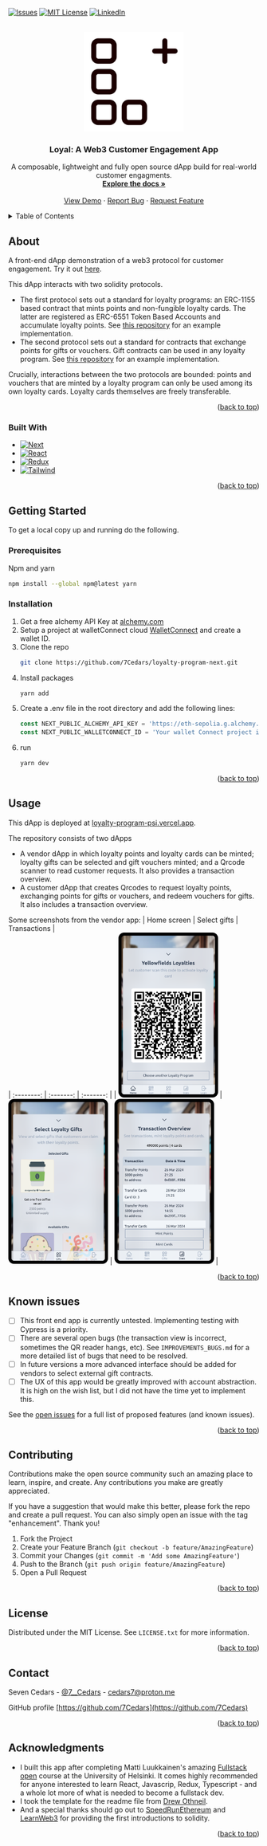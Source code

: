 <!--
*** NB: This template was taken from: https://github.com/othneildrew/Best-README-Template/blob/master/README.md?plain=1 
*** For shields, see: https://shields.io/
-->
<a name="readme-top"></a>

<!-- PROJECT SHIELDS -->
<!--
*** I'm using markdown "reference style" links for readability.
*** Reference links are enclosed in brackets [ ] instead of parentheses ( ).
*** See the bottom of this document for the declaration of the reference variables
*** for contributors-url, forks-url, etc. This is an optional, concise syntax you may use.
*** https://www.markdownguide.org/basic-syntax/#reference-style-links
-->

[![Issues][issues-shield]][issues-url]
[![MIT License][license-shield]][license-url]
[![LinkedIn][linkedin-shield]][linkedin-url]

<!-- PROJECT LOGO -->
<br />
<div align="center">
  <a href="https://github.com/7Cedars/loyalty-program-next"> 
    <img src="public/images/iconLoyaltyProgram.svg" alt="Logo" width="200" height="200">
  </a>

<h3 align="center">Loyal: A Web3 Customer Engagement App</h3>

  <p align="center">
    A composable, lightweight and fully open source dApp build for real-world customer engagments. 
    <br />
    <a href="https://github.com/7Cedars/loyalty-program-next"><strong>Explore the docs »</strong></a>
    <br />
    <br />
    <!--NB: TO DO --> 
    <a href="https://loyalty-program-psi.vercel.app">View Demo</a>
    ·
    <a href="https://github.com/7Cedars/loyalty-program-next/issues">Report Bug</a>
    ·
    <a href="https://github.com/7Cedars/loyalty-program-next/issues">Request Feature</a>
  </p>
</div>

<!-- TABLE OF CONTENTS -->
<details>
  <summary>Table of Contents</summary>
  <ol>
    <li>
      <a href="#about">About</a>
      <ul>
        <li><a href="#built-with">Built With</a></li>
      </ul>
    </li>
    <li>
      <a href="#getting-started">Getting Started</a>
      <ul>
        <li><a href="#prerequisites">Prerequisites</a></li>
        <li><a href="#installation">Installation</a></li>
      </ul>
    </li>
    <li><a href="#usage">Usage</a></li>
    <li><a href="#roadmap">Roadmap</a></li>
    <li><a href="#contributing">Contributing</a></li>
    <li><a href="#license">License</a></li>
    <li><a href="#contact">Contact</a></li>
    <li><a href="#acknowledgments">Acknowledgments</a></li>
  </ol>
</details>



<!-- ABOUT THE PROJECT -->
## About
A front-end dApp demonstration of a web3 protocol for customer engagement. Try it out [here](https://loyalty-program-psi.vercel.app/). 

This dApp interacts with two solidity protocols. 
- The first protocol sets out a standard for loyalty programs: an ERC-1155 based contract that mints points and non-fungible loyalty cards. The latter are registered as ERC-6551 Token Based Accounts and accumulate loyalty points. See [this repository](https://github.com/7Cedars/loyalty-program-contracts) for an example implementation. 
- The second protocol sets out a standard for contracts that exchange points for gifts or vouchers. Gift contracts can be used in any loyalty program. See [this repository](https://github.com/7Cedars/loyalty-gifts-contracts) for an example implementation.

Crucially, interactions between the two protocols are bounded: points and vouchers that are minted by a loyalty program can only be used among its own loyalty cards. Loyalty cards themselves are freely transferable.

<p align="right">(<a href="#readme-top">back to top</a>)</p>

### Built With
<!-- See for a list of badges: https://github.com/Envoy-VC/awesome-badges -->
* [![Next][Next.js]][Next-url]  
* [![React][React.js]][React-url] 
* [![Redux][Redux]][Redux-url]  
* [![Tailwind][Tailwind-css]][Tailwind-url]


<p align="right">(<a href="#readme-top">back to top</a>)</p>

<!-- GETTING STARTED -->
## Getting Started

To get a local copy up and running do the following.

### Prerequisites

  Npm and yarn
  ```sh
  npm install --global npm@latest yarn  
  ```

### Installation
<!-- NB: I have to check if I missed anyting £todo -->
1. Get a free alchemy API Key at [alchemy.com](https://docs.alchemy.com/docs/alchemy-quickstart-guide)
2. Setup a project at walletConnect cloud [WalletConnect](https://cloud.walletconnect.com/app) and create a wallet ID.  
3. Clone the repo
   ```sh
   git clone https://github.com/7Cedars/loyalty-program-next.git
   ```
4. Install packages
   ```sh
   yarn add
   ```
5. Create a .env file in the root directory and add the following lines: 
   ```js
   const NEXT_PUBLIC_ALCHEMY_API_KEY = 'https://eth-sepolia.g.alchemy.com/v2/...';
   const NEXT_PUBLIC_WALLETCONNECT_ID = 'Your wallet Connect project id';
   ```
6. run 
   ```sh
   yarn dev
   ```

<p align="right">(<a href="#readme-top">back to top</a>)</p>


<!-- USAGE EXAMPLES -->
## Usage
This dApp is deployed at [loyalty-program-psi.vercel.app](https://loyalty-program-psi.vercel.app/). 

The repository consists of two dApps 
- A vendor dApp in which loyalty points and loyalty cards can be minted; loyalty gifts can be selected and gift vouchers minted; and a Qrcode scanner to read customer requests. It also provides a transaction overview. 
- A customer dApp that creates Qrcodes to request loyalty points, exchanging points for gifts or vouchers, and redeem vouchers for gifts. It also includes a transaction overview.

Some screenshots from the vendor app:
| Home screen |  Select gifts | Transactions |  
| :--------: | :-------: | :-------: | 
| <img src="public/images/vendorHomeScreen.png" alt="vendor-home-view" width="200" />  | <img src="public/images/vendorSelectGifts.png" alt="vendor-select-gift-view" width="200" />  | <img src="public/images/vendorTransactionScreen.png" alt="vendor-transaction-view" width="200" />  |


<p align="right">(<a href="#readme-top">back to top</a>)</p>

<!-- ROADMAP -->
## Known issues

- [ ] This front end app is currently untested. Implementing testing with Cypress is a priority. 
- [ ] There are several open bugs (the transaction view is incorrect, sometimes the QR reader hangs, etc). See `IMPROVEMENTS_BUGS.md` for a more detailed list of bugs that need to be resolved.   
- [ ] In future versions a more advanced interface should be added for vendors to select external gift contracts.  
- [ ] The UX of this app would be greatly improved with account abstraction. It is high on the wish list, but I did not have the time yet to implement this.

See the [open issues](https://github.com/7Cedars/loyalty-program-next/issues) for a full list of proposed features (and known issues).

<p align="right">(<a href="#readme-top">back to top</a>)</p>

<!-- CONTRIBUTING -->
## Contributing

Contributions make the open source community such an amazing place to learn, inspire, and create. Any contributions you make are greatly appreciated.

If you have a suggestion that would make this better, please fork the repo and create a pull request. You can also simply open an issue with the tag "enhancement". Thank you! 

1. Fork the Project
2. Create your Feature Branch (`git checkout -b feature/AmazingFeature`)
3. Commit your Changes (`git commit -m 'Add some AmazingFeature'`)
4. Push to the Branch (`git push origin feature/AmazingFeature`)
5. Open a Pull Request

<p align="right">(<a href="#readme-top">back to top</a>)</p>


<!-- LICENSE -->
## License

Distributed under the MIT License. See `LICENSE.txt` for more information.

<p align="right">(<a href="#readme-top">back to top</a>)</p>

<!-- CONTACT -->
## Contact

Seven Cedars - [@7__Cedars](https://twitter.com/7__Cedars) - cedars7@proton.me

GitHub profile [https://github.com/7Cedars](https://github.com/7Cedars)

<p align="right">(<a href="#readme-top">back to top</a>)</p>



<!-- ACKNOWLEDGMENTS -->
## Acknowledgments

* I built this app after completing Matti Luukkainen's amazing [Fullstack open](https://fullstackopen.com/en/) course at the University of Helsinki. It comes highly recommended for anyone interested to learn React, Javascrip, Redux, Typescript - and a whole lot more of what is needed to become a fullstack dev. 
* I took the template for the readme file from [Drew Othneil](https://github.com/othneildrew/Best-README-Template/blob/master/README.md?plain=1). 
* And a special thanks should go out to [SpeedRunEthereum](https://speedrunethereum.com/) and [LearnWeb3](https://learnweb3.io/) for providing the first introductions to solidity. 

<p align="right">(<a href="#readme-top">back to top</a>)</p>



<!-- MARKDOWN LINKS & IMAGES -->
<!-- https://www.markdownguide.org/basic-syntax/#reference-style-links -->
<!-- [contributors-shield]: https://img.shields.io/github/contributors/7Cedars/loyalty-program-next.svg?style=for-the-badge
[contributors-url]: https://github.com/7Cedars/loyalty-program-next/graphs/contributors
[forks-shield]: https://img.shields.io/github/forks/7Cedars/loyalty-program-next.svg?style=for-the-badge
[forks-url]: https://github.com/7Cedars/loyalty-program-next/network/members
[stars-shield]: https://img.shields.io/github/stars/7Cedars/loyalty-program-next.svg?style=for-the-badge
[stars-url]: https://github.com/7Cedars/loyalty-program-next/stargazers -->
[issues-shield]: https://img.shields.io/github/issues/7Cedars/loyalty-program-next.svg?style=for-the-badge
[issues-url]: https://github.com/7Cedars/loyalty-program-next/issues/
[license-shield]: https://img.shields.io/github/license/7Cedars/loyalty-program-next.svg?style=for-the-badge
[license-url]: https://github.com/7Cedars/loyalty-program-next/LICENSE.txt
[linkedin-shield]: https://img.shields.io/badge/-LinkedIn-black.svg?style=for-the-badge&logo=linkedin&colorB=555
[linkedin-url]: https://linkedin.com/in/linkedin_username
[product-screenshot]: images/screenshot.png
<!-- See list of icons here: https://hendrasob.github.io/badges/ -->
[Next.js]: https://img.shields.io/badge/next.js-000000?style=for-the-badge&logo=nextdotjs&logoColor=white
[Next-url]: https://nextjs.org/
[React.js]: https://img.shields.io/badge/React-20232A?style=for-the-badge&logo=react&logoColor=61DAFB
[React-url]: https://reactjs.org/
[Tailwind-css]: https://img.shields.io/badge/Tailwind_CSS-38B2AC?style=for-the-badge&logo=tailwind-css&logoColor=white
[Tailwind-url]: https://tailwindcss.com/
[Vue.js]: https://img.shields.io/badge/Vue.js-35495E?style=for-the-badge&logo=vuedotjs&logoColor=4FC08D
[Redux]: https://img.shields.io/badge/Redux-593D88?style=for-the-badge&logo=redux&logoColor=white
[Redux-url]: https://redux.js.org/
[Vue-url]: https://vuejs.org/
[Angular.io]: https://img.shields.io/badge/Angular-DD0031?style=for-the-badge&logo=angular&logoColor=white
[Angular-url]: https://angular.io/
[Svelte.dev]: https://img.shields.io/badge/Svelte-4A4A55?style=for-the-badge&logo=svelte&logoColor=FF3E00
[Svelte-url]: https://svelte.dev/
[Laravel.com]: https://img.shields.io/badge/Laravel-FF2D20?style=for-the-badge&logo=laravel&logoColor=white
[Laravel-url]: https://laravel.com
[Bootstrap.com]: https://img.shields.io/badge/Bootstrap-563D7C?style=for-the-badge&logo=bootstrap&logoColor=white
[Bootstrap-url]: https://getbootstrap.com
[JQuery.com]: https://img.shields.io/badge/jQuery-0769AD?style=for-the-badge&logo=jquery&logoColor=white
[JQuery-url]: https://jquery.com 
